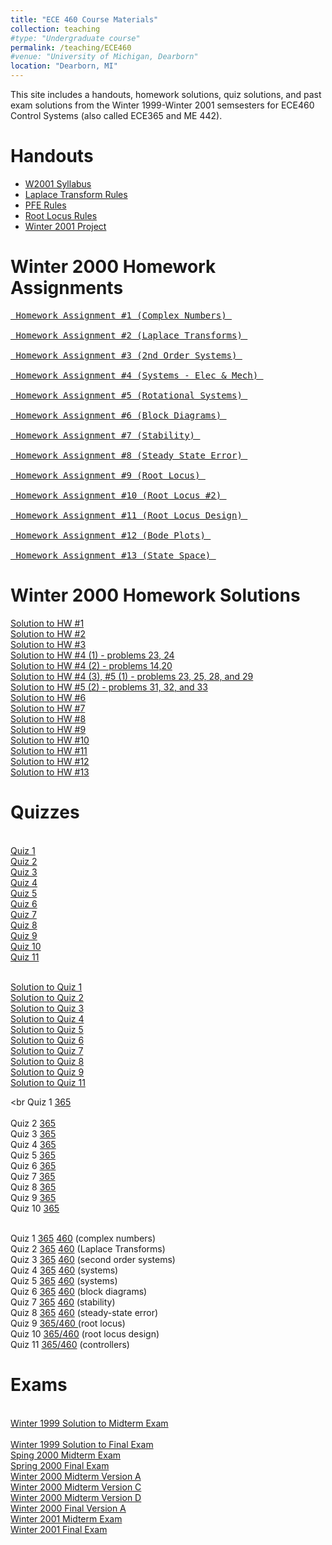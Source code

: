 ```yaml
---
title: "ECE 460 Course Materials"
collection: teaching
#type: "Undergraduate course"
permalink: /teaching/ECE460
#venue: "University of Michigan, Dearborn"
location: "Dearborn, MI"
---
```


This site includes a handouts, homework solutions, quiz solutions, and past exam solutions from the Winter 1999-Winter 2001 semsesters  for ECE460 Control Systems (also called ECE365 and ME 442).


Handouts
======
* [W2001 Syllabus](w2001.pdf) 
* [Laplace Transform Rules](LaplaceTransform.pdf)  
* [PFE Rules](pfexpn.pdf)  
* [Root Locus Rules](RootLocusRules.pdf) 
* [Winter 2001 Project](ProjectW01.pdf)  



Winter 2000 Homework Assignments
======
<pre>
<a href="hq1.pdf"> Homework Assignment #1 (Complex Numbers) </a>
<br><a href="hq2.pdf"> Homework Assignment #2 (Laplace Transforms) </a>
<br><a href="hq3.pdf"> Homework Assignment #3 (2nd Order Systems) </a>
<br><a href="hq4.pdf"> Homework Assignment #4 (Systems - Elec & Mech) </a>
<br><a href="hq5.pdf"> Homework Assignment #5 (Rotational Systems) </a>
<br><a href="hq6.pdf"> Homework Assignment #6 (Block Diagrams) </a>
<br><a href="hq7.pdf"> Homework Assignment #7 (Stability) </a>
<br><a href="hq8.pdf"> Homework Assignment #8 (Steady State Error) </a>
<br><a href="hq9.pdf"> Homework Assignment #9 (Root Locus) </a>
<br><a href="hq10.pdf"> Homework Assignment #10 (Root Locus #2) </a>
<br><a href="hq11.pdf"> Homework Assignment #11 (Root Locus Design) </a>
<br><a href="hq12.pdf"> Homework Assignment #12 (Bode Plots) </a>
<br><a href="hq13.pdf"> Homework Assignment #13 (State Space) </a>
</pre>

Winter 2000 Homework Solutions
=======
<a href="hs1.pdf"> Solution to HW #1 </a><br>
<a href="hs2.pdf"> Solution to HW #2 </a><br>
<a href="hs3.pdf"> Solution to HW #3 </a><br>
<a href="hs4_1.pdf"> Solution to HW #4 (1)  - problems 23, 24</a><br>
<a href="hs4_2.pdf"> Solution to HW #4 (2) - problems 14,20 </a><br>
<a href="hs4_3.pdf"> Solution to HW #4 (3), #5 (1) - problems 23, 25, 28, and 29 </a><br>
<a href="hs5.pdf"> Solution to HW #5 (2) - problems 31, 32, and 33 </a><br>
<a href="hs6.pdf"> Solution to HW #6 </a><br>
<a href="hs7.pdf"> Solution to HW #7 </a><br> 
<a href="hs8.pdf"> Solution to HW #8 </a><br>
<a href="hs9.pdf"> Solution to HW #9 </a><br>
<a href="hs10.pdf"> Solution to HW #10 </a><br>
<a href="hs11.pdf"> Solution to HW #11 </a><br>
<a href="hs12.pdf"> Solution to HW #12 </a><br>
<a href="hq13.pdf"> Solution to HW #13 </a><br>



Quizzes
======
<br><a href="Quiz1.pdf"> Quiz 1 </a>
<br><a href="Quiz2.pdf"> Quiz 2 </a>
<br><a href="Quiz3.pdf"> Quiz 3 </a>
<br><a href="Quiz4.pdf"> Quiz 4 </a>
<br><a href="Quiz5.pdf"> Quiz 5 </a>
<br><a href="Quiz6.pdf"> Quiz 6 </a>
<br><a href="Quiz7.pdf"> Quiz 7 </a>
<br><a href="Quiz8.pdf"> Quiz 8 </a>
<br><a href="Quiz9.pdf"> Quiz 9 </a>
<br><a href="Quiz10.pdf"> Quiz 10 </a>
<br><a href="Quiz11.pdf"> Quiz 11 </a>

<br><a href="Quiz1.pdf"> Solution to Quiz 1 </a>
<br><a href="Quiz2.pdf"> Solution to Quiz 2 </a>
<br><a href="Quiz3.pdf"> Solution to Quiz 3 </a>
<br><a href="Quiz4.pdf"> Solution to Quiz 4 </a>
<br><a href="Quiz5.pdf"> Solution to Quiz 5 </a>
<br><a href="Quiz6.pdf"> Solution to Quiz 6 </a>
<br><a href="Quiz7.pdf"> Solution to Quiz 7 </a>
<br><a href="Quiz8.pdf"> Solution to Quiz 8 </a>
<br><a href="Quiz9.pdf"> Solution to Quiz 9 </a>
<br><a href="Quiz11.pdf"> Solution to Quiz 11 </a>

<br Quiz 1 <a href="365q1.pdf">365</a>   
<br> Quiz 2 <a href="365q2.pdf">365</a> 
<br> Quiz 3 <a href="365q3.pdf">365</a> 
<br> Quiz 4 <a href="365q4.pdf">365</a>
<br> Quiz 5 <a href="365q5.pdf">365</a>
<br> Quiz 6 <a href="365q6.pdf">365</a>
<br> Quiz 7 <a href="365q7.pdf">365</a>
<br> Quiz 8 <a href="365q8.pdf">365</a>
<br> Quiz 9 <a href="365q9.pdf"> 365 </a>
<br> Quiz 10 <a href="365q10.pdf"> 365 </a>

<br> Quiz 1 <a href="365q1.pdf">365</a>     <a href="460q1.pdf"> 460</a> (complex numbers)
<br> Quiz 2 <a href="365q2.pdf">365</a>     <a href="460q2.pdf"> 460</a> (Laplace Transforms)
<br> Quiz 3 <a href="365q3.pdf">365</a>     <a href="460q3.pdf"> 460</a> (second order systems) 
<br> Quiz 4 <a href="365q4.pdf">365</a>     <a href="460q4.pdf"> 460</a> (systems)
<br> Quiz 5 <a href="365q5.pdf">365</a>     <a href="460q5.pdf"> 460</a> (systems)
<br> Quiz 6 <a href="365q6.pdf">365</a>     <a href="460q6.pdf"> 460</a> (block diagrams)
<br> Quiz 7 <a href="365q7.pdf">365</a>     <a href="460q7.pdf"> 460</a> (stability)
<br> Quiz 8 <a href="365q8.pdf">365</a>     <a href="460q8.pdf"> 460</a> (steady-state error)
<br> Quiz 9 <a href="460q9.pdf"> 365/460 </a> (root locus) <br> Quiz 10 <a href="460q10.pdf"> 365/460</a> (root locus design)
<br> Quiz 11 <a href="460q11.pdf"> 365/460</a> (controllers)

Exams
======
<br><a href="MidtermExam.pdf"> Winter 1999 Solution to Midterm Exam </a>    	
<br><a href="FinalExamW99.pdf"> Winter 1999 Solution to Final Exam </a> 
<br> <a href="SS00Midterm.pdf"> Sping 2000 Midterm Exam </a>
<br> <a href="FinalSS00.pdf"> Spring 2000 Final Exam </a>
<br> <a href="w00mida.pdf"> Winter 2000 Midterm Version A </a>
<br> <a href="w00midc.pdf"> Winter 2000 Midterm Version C </a> 
<br> <a href="w00midd.pdf"> Winter 2000 Midterm Version D </a> 
<br> <a href="FinalW00.pdf"> Winter 2000 Final Version A </a>
<br><a href="MidtermW01.pdf"> Winter 2001 Midterm Exam </a>
<br><a href="FinalW01.pdf"> Winter 2001 Final Exam </a>

